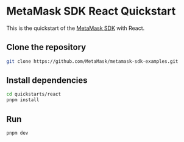 # MetaMask SDK React Quickstart

This is the quickstart of the [MetaMask SDK](https://docs.metamask.io/sdk) with React.

## Clone the repository

```bash
git clone https://github.com/MetaMask/metamask-sdk-examples.git
```

## Install dependencies

```bash
cd quickstarts/react
pnpm install
```

## Run

```bash
pnpm dev
```
